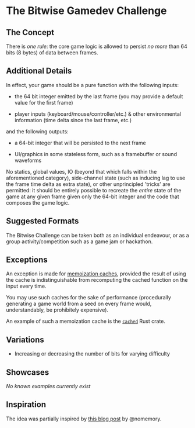 # The Bitwise Gamedev Challenge

## The Concept

There is *one rule*: the core game logic is allowed to persist *no more* than 64 bits (8 bytes) of data between frames.

## Additional Details

In effect, your game should be a pure function with the following inputs:

- the 64 bit integer emitted by the last frame (you may provide a default value for the first frame)

- player inputs (keyboard/mouse/controller/etc.) & other environmental information (time delta since the last frame, etc.)

and the following outputs:

- a 64-bit integer that will be persisted to the next frame

- UI/graphics in some stateless form, such as a framebuffer or sound waveforms

No statics, global values, IO (beyond that which falls within the aforementioned category), side-channel state (such
as inducing lag to use the frame time delta as extra state), or other unprincipled 'tricks' are permitted: it should
be entirely possible to recreate the *entire* state of the game at any given frame given only the 64-bit integer and
the code that composes the game logic.

## Suggested Formats

The Bitwise Challenge can be taken both as an individual endeavour, or as a group activity/competition such as a
game jam or hackathon.

## Exceptions

An exception is made for [memoization caches](https://en.wikipedia.org/wiki/Memoization), provided the result of
using the cache is indistinguishable from recomputing the cached function on the input every time.

You may use such caches for the sake of performance (procedurally generating a game world from a seed on every frame
would, understandably, be prohibitely expensive).

An example of such a memoization cache is the [`cached`](https://crates.io/crates/cached) Rust crate.

## Variations

- Increasing or decreasing the number of bits for varying difficulty

## Showcases

*No known examples currently exist*

## Inspiration

The idea was partially inspired by
[this blog post](https://www.andreinc.net/2022/05/01/4-integers-are-enough-to-write-a-snake-game) by @nomemory.
